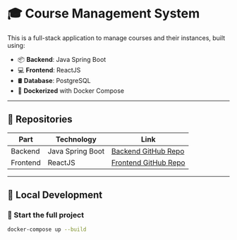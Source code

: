 # 🎓 Course Management System

This is a full-stack application to manage courses and their instances, built using:

- 📦 **Backend**: Java Spring Boot
- 💻 **Frontend**: ReactJS
- 🛢️ **Database**: PostgreSQL
- 🐳 **Dockerized** with Docker Compose

---

## 📂 Repositories

| Part     | Technology       | Link                                     |
|----------|------------------|------------------------------------------|
| Backend  | Java Spring Boot | [Backend GitHub Repo](<https://github.com/sanyam000/course-frontend>) |
| Frontend | ReactJS          | [Frontend GitHub Repo](<https://github.com/sanyam000/course-backend>) |

---

## 🔧 Local Development

### 🚀 Start the full project

```bash
docker-compose up --build
